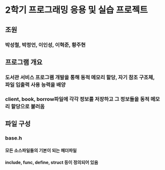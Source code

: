 2학기 프로그래밍 응용 및 실습 프로젝트
======================================

## 조원
### 박성철, 박정언, 이인성, 이혁준, 황주현

## 프로그램 개요
### 도서관 서비스 프로그램 개발을 통해 동적 메모리 할당, 자기 참조 구조체, 파일 입출력 사용 능력을 배양
### client, book, borrow파일에 각각 정보를 저장하고 그 정보들을 동적 메모리 할당으로 불러옴

## 파일 구성
### base.h
#### 모든 소스파일들의 기본이 되는 헤더파일
#### include, func, define, struct 등이 정의되어 있음

